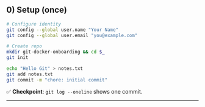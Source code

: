 ## 0) Setup (once)

```bash
# Configure identity
git config --global user.name "Your Name"
git config --global user.email "you@example.com"

# Create repo
mkdir git-docker-onboarding && cd $_
git init

echo "Hello Git" > notes.txt
git add notes.txt
git commit -m "chore: initial commit"
```

✅ **Checkpoint**: `git log --oneline` shows one commit.

---

